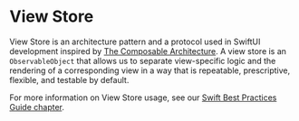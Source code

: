 # View Store

View Store is an architecture pattern and a protocol used in SwiftUI development inspired by [The Composable Architecture](https://github.com/pointfreeco/swift-composable-architecture). A view store is an `ObservableObject` that allows us to separate view-specific logic and the rendering of a corresponding view in a way that is repeatable, prescriptive, flexible, and testable by default.

For more information on View Store usage, see our [Swift Best Practices Guide chapter](https://github.com/Lickability/swift-style-guide/blob/main/ViewStore.md).
